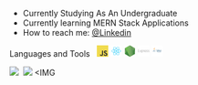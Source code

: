 
- Currently Studying As An Undergraduate
- Currently learning MERN Stack Applications
- How to reach me:  <a href="https://www.linkedin.com/in/meraj-vindira-169193197/">@Linkedin</a> 

Languages and Tools &nbsp;
<code><img height="20" src="https://raw.githubusercontent.com/github/explore/80688e429a7d4ef2fca1e82350fe8e3517d3494d/topics/javascript/javascript.png"></code>
<code><img height="20" src="https://raw.githubusercontent.com/github/explore/80688e429a7d4ef2fca1e82350fe8e3517d3494d/topics/react/react.png"></code>
<code><img height="20" src="https://raw.githubusercontent.com/github/explore/5c058a388828bb5fde0bcafd4bc867b5bb3f26f3/topics/nodejs/nodejs.png"></code>
<code><img height="20" src="https://raw.githubusercontent.com/github/explore/5c058a388828bb5fde0bcafd4bc867b5bb3f26f3/topics/express/express.png"></code>
<code><img height="20" src="https://raw.githubusercontent.com/github/explore/80688e429a7d4ef2fca1e82350fe8e3517d3494d/topics/java/java.png"></code>    


<img src ="https://github-readme-stats.vercel.app/api?username=meraj6091&&show_icons=true&title_color=blue&icon_color=bb2acf&text_color=daf7dc&bg_color=151515&"/>&nbsp; <img src="https://github-readme-stats.vercel.app/api/top-langs/?username=meraj6091&layout=compact&show_icons=true&title_color=blue&icon_color=bb2acf&text_color=daf7dc&bg_color=151515&"/>
<IMG
